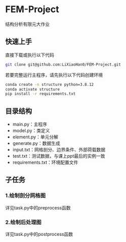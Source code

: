 # FEM-Project

结构分析有限元大作业

## 快速上手

直接下载或执行以下代码

```bash
git clone git@github.com:LiXiaoHan0/FEM-Project.git
```

若要完整运行主程序，请先执行以下代码创建环境

```bash
conda create -n structure python=3.8.12
conda activate structure
pip install -r requirements.txt
```

## 目录结构

+ main.py：主程序
+ model.py：类定义
+ element.py：单元分解
+ generate.py：数据生成
+ input.txt：网格剖分、边界条件、外部荷载数据
+ test.txt：测试数据，与课上ppt最后的实例一致
+ requirements.txt：环境配置文件

## 子任务

### 1.绘制剖分网格图

详见task.py中的preprocess函数

### 2.绘制后处理图

详见task.py中的postprocess函数